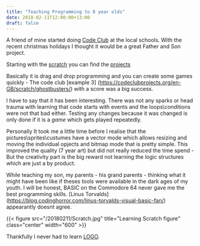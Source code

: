 ```yaml
---
title: "Teaching Programming to 8 year olds"
date: 2018-02-11T12:00:00+13:00
draft: false
---
```


A friend of mine started doing [Code Club](https://codeclub.nz/) at the local schools.  With the recent christmas holidays I thought it would be a great Father and Son project.

Starting with the [scratch](https://scratch.mit.edu/) you can find the  [projects](https://codeclubprojects.org/en-GB/scratch/)

Basically it is drag and drop programming and you can create some games quickly - The code club [example 3] (https://codeclubprojects.org/en-GB/scratch/ghostbusters/) with a score was a big success.

I have to say that it has been interesting.  There was not any sparks or head trauma with learning that code starts with events and the loops\conditions were not that bad either.  Testing any changes because it was changed is only done if it is a *game* which gets played repeatedly.

Personally It took me a little time before I realise that the pictures\sprites\custumes have a vector mode which allows resizing and moving the individual opjects and bitmap mode that is pretty simple.  This improved the quality (7 year art) but did not really reduced the time spend - But the creativity part is the big reward not learning the logic structures which are just a by product.

While teaching my son, my parents - his grand parents - thinking what it might have been like if theses tools were available in the dark ages of my youth.  I will be honest, BASIC on the Commodore 64 never gave me the best programming skills. [Linus Torvalds] (https://blog.codinghorror.com/linus-torvalds-visual-basic-fan/) appearantly doesnt agree.

{{< figure src="/20180211/Scratch.jpg" title="Learning Scratch figure" class="center" width="600"  >}}

Thankfully I never had to learn [LOGO](https://en.wikipedia.org/wiki/Logo_(programming_language)).
